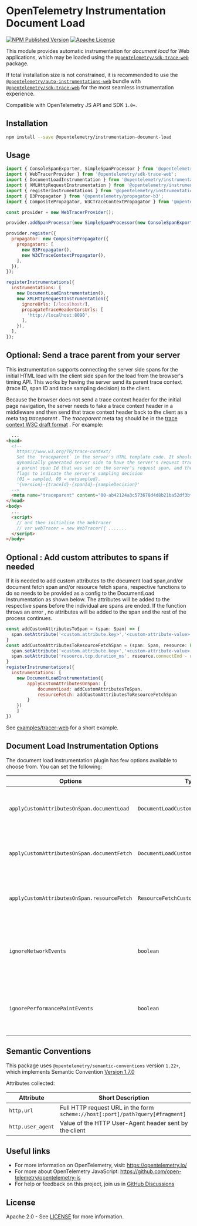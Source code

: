 # OpenTelemetry Instrumentation Document Load

[![NPM Published Version][npm-img]][npm-url]
[![Apache License][license-image]][license-image]

This module provides automatic instrumentation for *document load* for Web applications, which may be loaded using the [`@opentelemetry/sdk-trace-web`](https://www.npmjs.com/package/@opentelemetry/sdk-trace-web) package.

If total installation size is not constrained, it is recommended to use the [`@opentelemetry/auto-instrumentations-web`](https://www.npmjs.com/package/@opentelemetry/auto-instrumentations-web) bundle with [`@opentelemetry/sdk-trace-web`](https://www.npmjs.com/package/@opentelemetry/sdk-trace-web) for the most seamless instrumentation experience.

Compatible with OpenTelemetry JS API and SDK `1.0+`.

## Installation

```bash
npm install --save @opentelemetry/instrumentation-document-load
```

## Usage

```js
import { ConsoleSpanExporter, SimpleSpanProcessor } from '@opentelemetry/sdk-trace-base';
import { WebTracerProvider } from '@opentelemetry/sdk-trace-web';
import { DocumentLoadInstrumentation } from '@opentelemetry/instrumentation-document-load';
import { XMLHttpRequestInstrumentation } from '@opentelemetry/instrumentation-xml-http-request';
import { registerInstrumentations } from '@opentelemetry/instrumentation';
import { B3Propagator } from '@opentelemetry/propagator-b3';
import { CompositePropagator, W3CTraceContextPropagator } from '@opentelemetry/core';

const provider = new WebTracerProvider();

provider.addSpanProcessor(new SimpleSpanProcessor(new ConsoleSpanExporter()));

provider.register({
  propagator: new CompositePropagator({
    propagators: [
      new B3Propagator(),
      new W3CTraceContextPropagator(),
    ],
  }),
});

registerInstrumentations({
  instrumentations: [
    new DocumentLoadInstrumentation(),
    new XMLHttpRequestInstrumentation({
      ignoreUrls: [/localhost/],
      propagateTraceHeaderCorsUrls: [
        'http://localhost:8090',
      ],
    }),
  ],
});

```

## Optional: Send a trace parent from your server

This instrumentation supports connecting the server side spans for the initial HTML load with the client side span for the load from the browser's timing API. This works by having the server send its parent trace context (trace ID, span ID and trace sampling decision) to the client.

Because the browser does not send a trace context header for the initial page navigation, the server needs to fake a trace context header in a middleware and then send that trace context header back to the client as a meta tag *traceparent* . The *traceparent* meta tag should be in the [trace context W3C draft format][trace-context-url] . For example:

```html
  ...
<head>
  <!--
    https://www.w3.org/TR/trace-context/
    Set the `traceparent` in the server's HTML template code. It should be
    dynamically generated server side to have the server's request trace Id,
    a parent span Id that was set on the server's request span, and the trace
    flags to indicate the server's sampling decision
    (01 = sampled, 00 = notsampled).
    '{version}-{traceId}-{spanId}-{sampleDecision}'
  -->
  <meta name="traceparent" content="00-ab42124a3c573678d4d8b21ba52df3bf-d21f7bc17caa5aba-01">
</head>
<body>
  ...
  <script>
    // and then initialise the WebTracer
    // var webTracer = new WebTracer({ .......
  </script>
</body>
```

## Optional : Add custom attributes to spans if needed

If it is needed to add custom attributes to the document load span,and/or document fetch span and/or resource fetch spans, respective functions to do so needs to be provided
as a config to the DocumentLoad Instrumentation as shown below. The attributes will be added to the respective spans
before the individual are spans are ended. If the function throws an error , no attributes will be added to the span and
the rest of the process continues.

```js
const addCustomAttributesToSpan = (span: Span) => {
  span.setAttribute('<custom.attribute.key>','<custom-attribute-value>');
}
const addCustomAttributesToResourceFetchSpan = (span: Span, resource: PerformanceResourceTiming) => {
  span.setAttribute('<custom.attribute.key>','<custom-attribute-value>');
  span.setAttribute('resource.tcp.duration_ms', resource.connectEnd - resource.connectStart);
}
registerInstrumentations({
  instrumentations: [
    new DocumentLoadInstrumentation({
        applyCustomAttributesOnSpan: {
            documentLoad: addCustomAttributesToSpan,
            resourceFetch: addCustomAttributesToResourceFetchSpan
        }
    })
    ]
})
```

See [examples/tracer-web](https://github.com/open-telemetry/opentelemetry-js/tree/main/examples/tracer-web) for a short example.

## Document Load Instrumentation Options

The document load instrumentation plugin has few options available to choose from. You can set the following:

| Options                                                                                                                                                                  | Type                          | Description                                                                             |
|--------------------------------------------------------------------------------------------------------------------------------------------------------------------------|-------------------------------|-----------------------------------------------------------------------------------------|
| `applyCustomAttributesOnSpan.documentLoad`| `DocumentLoadCustomAttributeFunction` | Function for adding custom attributes to `documentLoad` spans.                                                  |
| `applyCustomAttributesOnSpan.documentFetch`                      | `DocumentLoadCustomAttributeFunction`                     | Function for adding custom attributes to `documentFetch` spans.  |
| `applyCustomAttributesOnSpan.resourceFetch`                      | `ResourceFetchCustomAttributeFunction`                     | Function for adding custom attributes to `resourceFetch` spans  |
| `ignoreNetworkEvents`                      | `boolean`                     | Ignore adding [network events as span events](https://github.com/open-telemetry/opentelemetry-js/blob/e49c4c7f42c6c444da3f802687cfa4f2d6983f46/packages/opentelemetry-sdk-trace-web/src/enums/PerformanceTimingNames.ts#L17) for document fetch and resource fetch spans.  |
| `ignorePerformancePaintEvents`                      | `boolean`                     | Ignore adding performance resource paint span events to document load spans.  |

## Semantic Conventions

This package uses `@opentelemetry/semantic-conventions` version `1.22+`, which implements Semantic Convention [Version 1.7.0](https://github.com/open-telemetry/opentelemetry-specification/blob/v1.7.0/semantic_conventions/README.md)

Attributes collected:

| Attribute         | Short Description                                                              |
| ----------------- | ------------------------------------------------------------------------------ |
| `http.url`        | Full HTTP request URL in the form `scheme://host[:port]/path?query[#fragment]` |
| `http.user_agent` | Value of the HTTP User-Agent header sent by the client                         |

## Useful links

- For more information on OpenTelemetry, visit: <https://opentelemetry.io/>
- For more about OpenTelemetry JavaScript: <https://github.com/open-telemetry/opentelemetry-js>
- For help or feedback on this project, join us in [GitHub Discussions][discussions-url]

## License

Apache 2.0 - See [LICENSE][license-url] for more information.

[discussions-url]: https://github.com/open-telemetry/opentelemetry-js/discussions
[license-url]: https://github.com/open-telemetry/opentelemetry-js-contrib/blob/main/LICENSE
[license-image]: https://img.shields.io/badge/license-Apache_2.0-green.svg?style=flat
[npm-url]: https://www.npmjs.com/package/@opentelemetry/instrumentation-document-load
[npm-img]: https://badge.fury.io/js/%40opentelemetry%2Finstrumentation-document-load.svg
[trace-context-url]: https://www.w3.org/TR/trace-context
